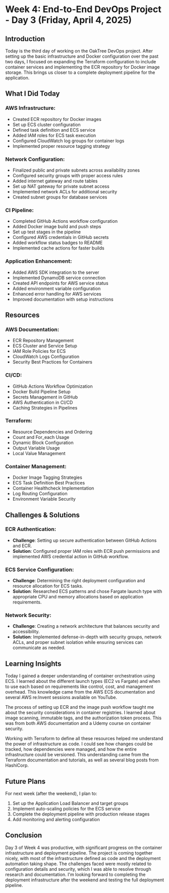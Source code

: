 # **Week 4: End-to-End DevOps Project - Day 3 (Friday, April 4, 2025)**

## **Introduction**

Today is the third day of working on the OakTree DevOps project. After setting up the basic infrastructure and Docker configuration over the past two days, I focused on expanding the Terraform configuration to include container services and implementing the ECR repository for Docker image storage. This brings us closer to a complete deployment pipeline for the application.

## **What I Did Today**

### **AWS Infrastructure:**

- Created ECR repository for Docker images
- Set up ECS cluster configuration
- Defined task definition and ECS service
- Added IAM roles for ECS task execution
- Configured CloudWatch log groups for container logs
- Implemented proper resource tagging strategy

### **Network Configuration:**

- Finalized public and private subnets across availability zones
- Configured security groups with proper access rules
- Added internet gateway and route tables
- Set up NAT gateway for private subnet access
- Implemented network ACLs for additional security
- Created subnet groups for database services

### **CI Pipeline:**

- Completed GitHub Actions workflow configuration
- Added Docker image build and push steps
- Set up test stages in the pipeline
- Configured AWS credentials in GitHub secrets
- Added workflow status badges to README
- Implemented cache actions for faster builds

### **Application Enhancement:**

- Added AWS SDK integration to the server
- Implemented DynamoDB service connection
- Created API endpoints for AWS service status
- Added environment variable configuration
- Enhanced error handling for AWS services
- Improved documentation with setup instructions

## **Resources**

### **AWS Documentation:**

- ECR Repository Management
- ECS Cluster and Service Setup
- IAM Role Policies for ECS
- CloudWatch Logs Configuration
- Security Best Practices for Containers

### **CI/CD:**

- GitHub Actions Workflow Optimization
- Docker Build Pipeline Setup
- Secrets Management in GitHub
- AWS Authentication in CI/CD
- Caching Strategies in Pipelines

### **Terraform:**

- Resource Dependencies and Ordering
- Count and For_each Usage
- Dynamic Block Configuration
- Output Variable Usage
- Local Value Management

### **Container Management:**

- Docker Image Tagging Strategies
- ECS Task Definition Best Practices
- Container Healthcheck Implementation
- Log Routing Configuration
- Environment Variable Security

## **Challenges & Solutions**

### **ECR Authentication:**

- **Challenge**: Setting up secure authentication between GitHub Actions and ECR.
- **Solution**: Configured proper IAM roles with ECR push permissions and implemented AWS credential action in GitHub workflow.

### **ECS Service Configuration:**

- **Challenge**: Determining the right deployment configuration and resource allocation for ECS tasks.
- **Solution**: Researched ECS patterns and chose Fargate launch type with appropriate CPU and memory allocations based on application requirements.

### **Network Security:**

- **Challenge**: Creating a network architecture that balances security and accessibility.
- **Solution**: Implemented defense-in-depth with security groups, network ACLs, and proper subnet isolation while ensuring services can communicate as needed.

## **Learning Insights**

Today I gained a deeper understanding of container orchestration using ECS. I learned about the different launch types (EC2 vs Fargate) and when to use each based on requirements like control, cost, and management overhead. This knowledge came from the AWS ECS documentation and several AWS re:Invent sessions available on YouTube.

The process of setting up ECR and the image push workflow taught me about the security considerations in container registries. I learned about image scanning, immutable tags, and the authorization token process. This was from both AWS documentation and a Udemy course on container security.

Working with Terraform to define all these resources helped me understand the power of infrastructure as code. I could see how changes could be tracked, how dependencies were managed, and how the entire infrastructure could be versioned. This understanding came from the Terraform documentation and tutorials, as well as several blog posts from HashiCorp.

## **Future Plans**

For next week (after the weekend), I plan to:

1. Set up the Application Load Balancer and target groups
2. Implement auto-scaling policies for the ECS service
3. Complete the deployment pipeline with production release stages
4. Add monitoring and alerting configuration

## **Conclusion**

Day 3 of Week 4 was productive, with significant progress on the container infrastructure and deployment pipeline. The project is coming together nicely, with most of the infrastructure defined as code and the deployment automation taking shape. The challenges faced were mostly related to configuration details and security, which I was able to resolve through research and documentation. I'm looking forward to completing the deployment infrastructure after the weekend and testing the full deployment pipeline.